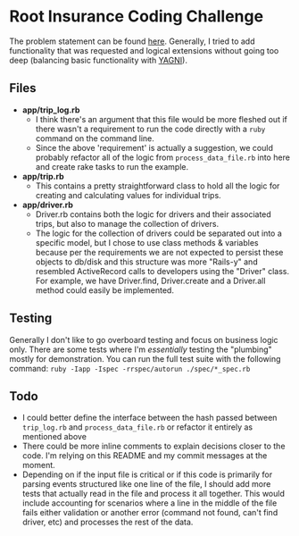 # Root Insurance Coding Challenge

The problem statement can be found [here](https://gist.github.com/dan-manges/1e1854d0704cb9132b74). Generally, I tried to add functionality that was requested and logical extensions without going too deep (balancing basic functionality with [YAGNI](https://martinfowler.com/bliki/Yagni.html)).

## Files
 - **app/trip_log.rb**
   - I think there's an argument that this file would be more fleshed out if there wasn't a requirement to run the code directly with a `ruby` command on the command line.
   - Since the above 'requirement' is actually a suggestion, we could probably refactor all of the logic from `process_data_file.rb` into here and create rake tasks to run the example.
 - **app/trip.rb**
   - This contains a pretty straightforward class to hold all the logic for creating and calculating values for individual trips.
 - **app/driver.rb**
   - Driver.rb contains both the logic for drivers and their associated trips, but also to manage the collection of drivers.
   - The logic for the collection of drivers could be separated out into a specific model, but I chose to use class methods & variables because per the requirements we are not expected to persist these objects to db/disk and this structure was more "Rails-y" and resembled ActiveRecord calls to developers using the "Driver" class. For example, we have Driver.find, Driver.create and a Driver.all method could easily be implemented.

## Testing
Generally I don't like to go overboard testing and focus on business logic only. There are some tests where I'm *essentially* testing the "plumbing" mostly for demonstration.
You can run the full test suite with the following command: `ruby -Iapp -Ispec -rrspec/autorun ./spec/*_spec.rb`

## Todo
 - I could better define the interface between the hash passed
   between `trip_log.rb` and `process_data_file.rb` or refactor it
   entirely as mentioned above
 - There could be more inline comments to explain decisions closer to the code. I'm relying on this README and my commit messages at the moment.
 - Depending on if the input file is critical or if this code is primarily for parsing events structured like one line of the file, I should add more tests that actually read in the file and process it all together. This would include accounting for scenarios where a line in the middle of the file fails either validation or another error (command not found, can't find driver, etc) and processes the rest of the data.
